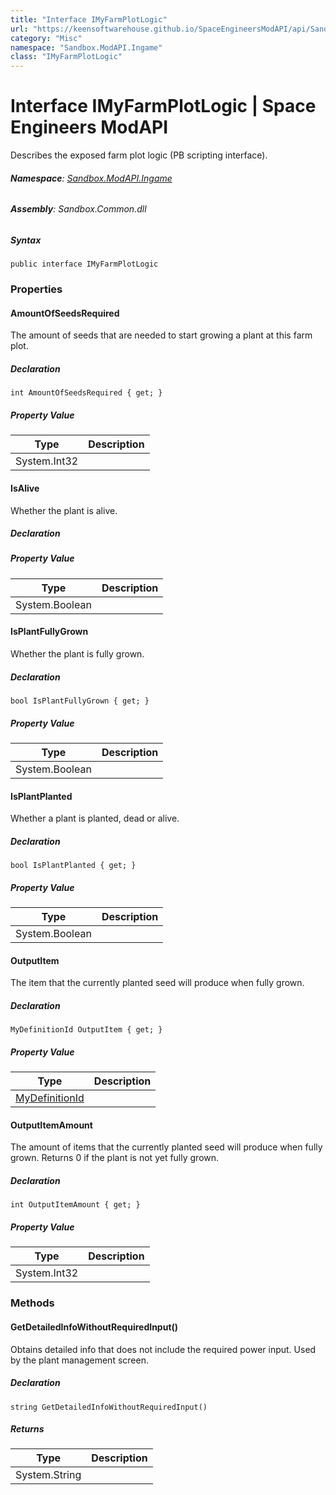 ```yaml
---
title: "Interface IMyFarmPlotLogic"
url: "https://keensoftwarehouse.github.io/SpaceEngineersModAPI/api/Sandbox.ModAPI.Ingame.IMyFarmPlotLogic.html"
category: "Misc"
namespace: "Sandbox.ModAPI.Ingame"
class: "IMyFarmPlotLogic"
---
```


# Interface IMyFarmPlotLogic | Space Engineers ModAPI

Describes the exposed farm plot logic (PB scripting interface).

###### **Namespace**: [Sandbox.ModAPI.Ingame](https://keensoftwarehouse.github.io/SpaceEngineersModAPI/api/Sandbox.ModAPI.Ingame.html)

###### **Assembly**: Sandbox.Common.dll

##### Syntax

```
public interface IMyFarmPlotLogic
```

### Properties

#### AmountOfSeedsRequired

The amount of seeds that are needed to start growing a plant at this farm plot.

##### Declaration

```
int AmountOfSeedsRequired { get; }
```

##### Property Value

| Type | Description |
| --- | --- |
| System.Int32 |     |

#### IsAlive

Whether the plant is alive.

##### Declaration

##### Property Value

| Type | Description |
| --- | --- |
| System.Boolean |     |

#### IsPlantFullyGrown

Whether the plant is fully grown.

##### Declaration

```
bool IsPlantFullyGrown { get; }
```

##### Property Value

| Type | Description |
| --- | --- |
| System.Boolean |     |

#### IsPlantPlanted

Whether a plant is planted, dead or alive.

##### Declaration

```
bool IsPlantPlanted { get; }
```

##### Property Value

| Type | Description |
| --- | --- |
| System.Boolean |     |

#### OutputItem

The item that the currently planted seed will produce when fully grown.

##### Declaration

```
MyDefinitionId OutputItem { get; }
```

##### Property Value

| Type | Description |
| --- | --- |
| [MyDefinitionId](https://keensoftwarehouse.github.io/SpaceEngineersModAPI/api/VRage.Game.MyDefinitionId.html) |     |

#### OutputItemAmount

The amount of items that the currently planted seed will produce when fully grown. Returns 0 if the plant is not yet fully grown.

##### Declaration

```
int OutputItemAmount { get; }
```

##### Property Value

| Type | Description |
| --- | --- |
| System.Int32 |     |

### Methods

#### GetDetailedInfoWithoutRequiredInput()

Obtains detailed info that does not include the required power input. Used by the plant management screen.

##### Declaration

```
string GetDetailedInfoWithoutRequiredInput()
```

##### Returns

| Type | Description |
| --- | --- |
| System.String |     |
